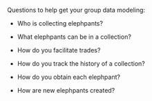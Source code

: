 Questions to help get your group data modeling:

- Who is collecting elephpants?

- What elephpants can be in a collection?

- How do you facilitate trades?

- How do you track the history of a collection?

- How do you obtain each elephpant?

- How are new elephpants created?
